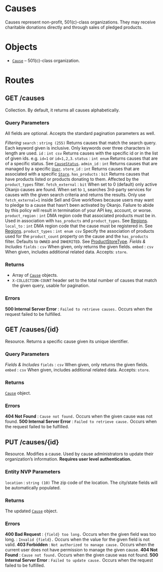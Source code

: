 
# Causes

Causes represent non-profit, 501(c)-class organizations. They may receive charitable donations directly and through
sales of pledged products.

# Objects

* [`Cause`](Objects.html#Cause) – 501(c)-class organization.


# Routes

## GET /causes

Collection. By default, it returns all causes alphabetically.

### Query Parameters

All fields are optional. Accepts the standard pagination parameters as well.

*Filtering*
`search`
:   `string (255)` Returns causes that match the search query. Each keyword given is inclusive. Only keywords over three characters in length are used.
`id`
:   `int csv` Returns causes with the specific id or in the list of given ids. e.g. `id=1` or `id=1,2,3`.
`status`
:   `int enum` Returns causes that are of a specific status. See [`CauseStatus`](Constants.html#CauseStatus).
`admin_id`
:   `int` Returns causes that are managed by a specific [`User`](Objects.html#User).
`store_id`
:   `int` Returns causes that are associated with a specific [`Store`](Objects.html#Store).
`has_products`
:   `bit` Returns causes that have products listed or products donating to them. Affected by the `product_types` filter.
`fetch_external`
:   `bit` When set to 0 (default) only active Okanjo causes are found. When set to `1`, searches 3rd-party services for causes with the given search criteria and returns the results. Only use `fetch_external=1` inside Sell and Give workflows because users may want to pledge to a cause that hasn’t been activated by Okanjo. Failure to abide by this policy will result in termination of your API key, account, or worse.
`product_region`
:   `int` DMA region code that associated products must be in. Used in association with `has_products` and `product_types`. See [Regions](Regions.html).
`local_to`
:   `int` DMA region code that the cause must be registered in. See [Regions](Regions.html).
`product_types`
:   `int enum csv` Specify the association of products used for the `product_count` property on the cause and the `has_products` filter. Defaults to `OWNED` and `INHERITED`. See [ProductStoreType](Constants.html#ProductStoreType).
*Fields & Includes*
`fields`
:   `csv` When given, only returns the given fields.
`embed`
:   `csv` When given, includes additional related data. Accepts: `store`.



### Returns

* Array of [`Cause`](Objects.html#Cause) objects.
* `X-COLLECTION-COUNT` header set to the total number of causes that match the given query, usable for pagination.

### Errors

**500 Internal Server Error**
:   `Failed to retrieve causes.` Occurs when the request failed to be fulfilled.



## GET /causes/{id}

Resource. Returns a specific cause given its unique identifier.

### Query Parameters

*Fields & Includes*
`fields`
:   `csv` When given, only returns the given fields.
`embed`
:   `csv` When given, includes additional related data. Accepts: `store`.


### Returns

[`Cause`](Objects.html#Cause) object.

### Errors

**404 Not Found**
:   `Cause not found.` Occurs when the given cause was not found.
**500 Internal Server Error**
:   `Failed to retrieve cause.` Occurs when the request failed to be fulfilled.



## PUT /causes/{id}

Resource. Modifies a cause. Used by cause administrators to update their organization’s information. **Requires user level authentication.**

### Entity NVP Parameters

`location`
:   `string (10)` The zip code of the location. The city/state fields will be automatically populated.

### Returns

The updated [`Cause`](Objects.html#Cause) object.

### Errors

**400 Bad Request**
:   `{field} too long.` Occurs when the given field was too long.
:   `Invalid {field}.` Occurs when the value for the given field is not valid.
**403 Forbidden**
:   `Not authorized to manage cause.` Occurs when the current user does not have permission to manage the given cause.
**404 Not Found**
:   `Cause not found.` Occurs when the given cause was not found.
**500 Internal Server Error**
:   `Failed to update cause.` Occurs when the request failed to be fulfilled.

